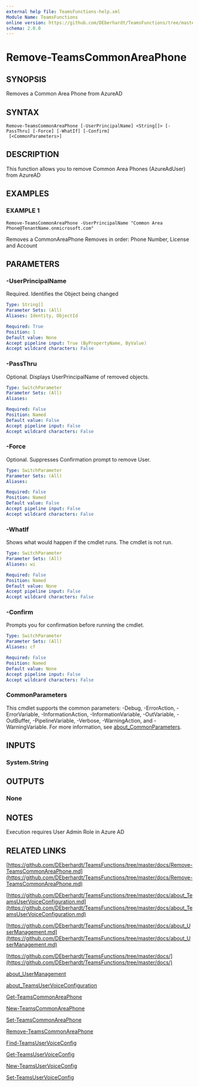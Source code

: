 ```yaml
---
external help file: TeamsFunctions-help.xml
Module Name: TeamsFunctions
online version: https://github.com/DEberhardt/TeamsFunctions/tree/master/docs/Remove-TeamsCommonAreaPhone.md
schema: 2.0.0
---
```


# Remove-TeamsCommonAreaPhone

## SYNOPSIS
Removes a Common Area Phone from AzureAD

## SYNTAX

```
Remove-TeamsCommonAreaPhone [-UserPrincipalName] <String[]> [-PassThru] [-Force] [-WhatIf] [-Confirm]
 [<CommonParameters>]
```

## DESCRIPTION
This function allows you to remove Common Area Phones (AzureAdUser) from AzureAD

## EXAMPLES

### EXAMPLE 1
```
Remove-TeamsCommonAreaPhone -UserPrincipalName "Common Area Phone@TenantName.onmicrosoft.com"
```

Removes a CommonAreaPhone
Removes in order: Phone Number, License and Account

## PARAMETERS

### -UserPrincipalName
Required.
Identifies the Object being changed

```yaml
Type: String[]
Parameter Sets: (All)
Aliases: Identity, ObjectId

Required: True
Position: 1
Default value: None
Accept pipeline input: True (ByPropertyName, ByValue)
Accept wildcard characters: False
```

### -PassThru
Optional.
Displays UserPrincipalName of removed objects.

```yaml
Type: SwitchParameter
Parameter Sets: (All)
Aliases:

Required: False
Position: Named
Default value: False
Accept pipeline input: False
Accept wildcard characters: False
```

### -Force
Optional.
Suppresses Confirmation prompt to remove User.

```yaml
Type: SwitchParameter
Parameter Sets: (All)
Aliases:

Required: False
Position: Named
Default value: False
Accept pipeline input: False
Accept wildcard characters: False
```

### -WhatIf
Shows what would happen if the cmdlet runs.
The cmdlet is not run.

```yaml
Type: SwitchParameter
Parameter Sets: (All)
Aliases: wi

Required: False
Position: Named
Default value: None
Accept pipeline input: False
Accept wildcard characters: False
```

### -Confirm
Prompts you for confirmation before running the cmdlet.

```yaml
Type: SwitchParameter
Parameter Sets: (All)
Aliases: cf

Required: False
Position: Named
Default value: None
Accept pipeline input: False
Accept wildcard characters: False
```

### CommonParameters
This cmdlet supports the common parameters: -Debug, -ErrorAction, -ErrorVariable, -InformationAction, -InformationVariable, -OutVariable, -OutBuffer, -PipelineVariable, -Verbose, -WarningAction, and -WarningVariable. For more information, see [about_CommonParameters](http://go.microsoft.com/fwlink/?LinkID=113216).

## INPUTS

### System.String
## OUTPUTS

### None
## NOTES
Execution requires User Admin Role in Azure AD

## RELATED LINKS

[https://github.com/DEberhardt/TeamsFunctions/tree/master/docs/Remove-TeamsCommonAreaPhone.md](https://github.com/DEberhardt/TeamsFunctions/tree/master/docs/Remove-TeamsCommonAreaPhone.md)

[https://github.com/DEberhardt/TeamsFunctions/tree/master/docs/about_TeamsUserVoiceConfiguration.md](https://github.com/DEberhardt/TeamsFunctions/tree/master/docs/about_TeamsUserVoiceConfiguration.md)

[https://github.com/DEberhardt/TeamsFunctions/tree/master/docs/about_UserManagement.md](https://github.com/DEberhardt/TeamsFunctions/tree/master/docs/about_UserManagement.md)

[https://github.com/DEberhardt/TeamsFunctions/tree/master/docs/](https://github.com/DEberhardt/TeamsFunctions/tree/master/docs/)

[about_UserManagement]()

[about_TeamsUserVoiceConfiguration]()

[Get-TeamsCommonAreaPhone]()

[New-TeamsCommonAreaPhone]()

[Set-TeamsCommonAreaPhone]()

[Remove-TeamsCommonAreaPhone]()

[Find-TeamsUserVoiceConfig]()

[Get-TeamsUserVoiceConfig]()

[New-TeamsUserVoiceConfig]()

[Set-TeamsUserVoiceConfig]()


